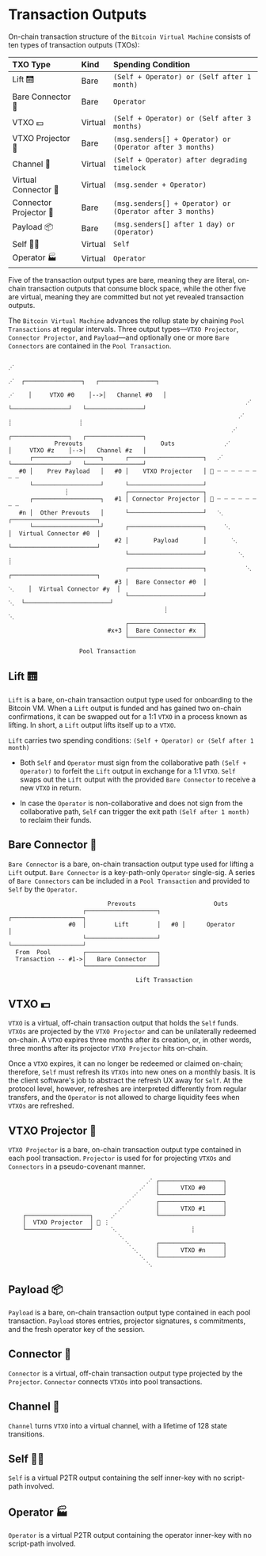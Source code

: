# Transaction Outputs
On-chain transaction structure of the `Bitcoin Virtual Machine` consists of ten types of transaction outputs (TXOs):

| TXO Type               | Kind    |  Spending Condition                                       |
|:-----------------------|:--------|:----------------------------------------------------------|
| Lift 🛗                | Bare    | `(Self + Operator) or (Self after 1 month)`               | 
| Bare Connector 🔌      | Bare    | `Operator`                                                |
| VTXO 💵                | Virtual | `(Self + Operator) or (Self after 3 months)`              |
| VTXO Projector 🎥      | Bare    | `(msg.senders[] + Operator) or (Operator after 3 months)` |
| Channel 👥             | Virtual | `(Self + Operator) after degrading timelock`              |
| Virtual Connector 🔌   | Virtual | `(msg.sender + Operator)`                                 |
| Connector Projector 🎥 | Bare    | `(msg.senders[] + Operator) or (Operator after 3 months)` |
| Payload 📦             | Bare    | `(msg.senders[] after 1 day) or (Operator)`               |
| Self 👨‍💻                | Virtual | `Self`                                                    |
| Operator 🏭            | Virtual | `Operator`                                                |

Five of the transaction output types are bare, meaning they are literal, on-chain transaction outputs that consume block space, while the other five are virtual, meaning they are committed but not yet revealed transaction outputs.

The `Bitcoin Virtual Machine` advances the rollup state by chaining `Pool Transactions` at regular intervals. Three output types—`VTXO Projector`, `Connector Projector`, and `Payload`—and optionally one or more `Bare Connectors` are contained in the `Pool Transaction`.

                                                                             ⋰
                                                                           ⋰  ┌────────────────┐   ┌────────────────┐
                                                                         ⋰    │     VTXO #0    │-->│   Channel #0   │ 
                                                                       ⋰      └────────────────┘   └────────────────┘
                                                                     ⋰                 ┊                   ┊
                                                                   ⋰          ┌────────────────┐   ┌────────────────┐
                 Prevouts                      Outs              ⋰            │     VTXO #z    │-->│   Channel #z   │ 
          ┌───────────────────┐      ┌─────────────────────┐   ⋰              └────────────────┘   └────────────────┘
       #0 │    Prev Payload   │   #0 │    VTXO Projector   │ 🎥 ┈ ┈ ┈ ┈ ┈ ┈ ┈ ┈      
          └───────────────────┘      └─────────────────────┘         
                    ┊                ┌─────────────────────┐                          
          ┌───────────────────┐   #1 │ Connector Projector │ 🎥 ┈ ┈ ┈ ┈ ┈ ┈ ┈ ┈            
       #n │  Other Prevouts   │      └─────────────────────┘   ⋱              ┌────────────────────────┐  
          └───────────────────┘      ┌─────────────────────┐     ⋱            │  Virtual Connector #0  │       
                                  #2 │       Payload       │       ⋱          └────────────────────────┘
                                     └─────────────────────┘         ⋱                     ┊
                                     ┌─────────────────────┐           ⋱      ┌────────────────────────┐   
                                  #3 │  Bare Connector #0  │             ⋱    │  Virtual Connector #y  │
                                     └─────────────────────┘               ⋱  └────────────────────────┘
                                                ┊                            ⋱
                                     ┌─────────────────────┐                  
                                #x+3 │  Bare Connector #x  │                    
                                     └─────────────────────┘                       
                          
                        Pool Transaction     

## Lift 🛗
`Lift` is a bare, on-chain transaction output type used for onboarding to the Bitcoin VM. When a `Lift` output is funded and has gained two on-chain confirmations, it can be swapped out for a 1:1 `VTXO` in a process known as lifting. In short, a `Lift` output lifts itself up to a `VTXO`.

`Lift` carries two  spending conditions:
`(Self + Operator) or (Self after 1 month)`

-   Both `Self` and `Operator` must sign from the collaborative path `(Self + Operator)` to forfeit the `Lift` output in exchange for a 1:1 `VTXO`. `Self` swaps out the `Lift` output with the provided `Bare Connector` to receive a new `VTXO` in return.
    
-   In case the `Operator` is non-collaborative and does not sign from the collaborative path, `Self` can trigger the exit path `(Self after 1 month)` to reclaim their funds.

## Bare Connector 🔌
`Bare Connector` is a bare, on-chain transaction output type used for lifting a `Lift` output. `Bare Connector` is a key-path-only `Operator` single-sig. A series of `Bare Connectors` can be included in a `Pool Transaction` and provided to `Self` by the `Operator`.
                                                            
                                                            
                                Prevouts                      Outs          
                         ┌────────────────────┐      ┌────────────────────┐ 
                     #0  │        Lift        │   #0 │      Operator      │
                         └────────────────────┘      └────────────────────┘                    
      From  Pool         ┌────────────────────┐
      Transaction -- #1->│   Bare Connector   │ 
                         └────────────────────┘    
      
                                        Lift Transaction 

## VTXO 💵
`VTXO` is a virtual, off-chain transaction output that holds the `Self` funds. `VTXOs` are projected by the `VTXO Projector` and can be unilaterally redeemed on-chain. A `VTXO` expires three months after its creation, or, in other words, three months after its projector `VTXO Projector` hits on-chain. 

Once a `VTXO` expires, it can no longer be redeemed or claimed on-chain; therefore, `Self` must refresh its `VTXOs` into new ones on a monthly basis. It is the client software's job to abstract the refresh UX away for `Self`. At the protocol level, however, refreshes are interpreted differently from regular transfers, and the `Operator` is not allowed to charge liquidity fees when `VTXOs` are refreshed.

## VTXO Projector 🎥
`VTXO Projector` is a bare, on-chain transaction output type contained in each pool transaction.  `Projector` is used for for projecting `VTXOs` and `Connectors` in a pseudo-covenant manner.
                                                      
                                           ⋰ ┌──────────────────┐
                                         ⋰   │      VTXO #0     │
                                       ⋰     └──────────────────┘
                                     ⋰       ┌──────────────────┐
                                   ⋰         │      VTXO #1     │
        ┌──────────────────┐     ⋰           └──────────────────┘
        │  VTXO Projector  │ 🎥 ⋮                        
        └──────────────────┘     ⋱                     ┊
                                   ⋱                
                                     ⋱       ┌──────────────────┐
                                       ⋱     │      VTXO #n     │
                                         ⋱   └──────────────────┘
                                           ⋱
                                                      
                  

## Payload 📦
`Payload` is a bare, on-chain transaction output type contained in each pool transaction.  `Payload` stores entries, projector signatures, s commitments, and the fresh operator key of the session.

## Connector 🔌
`Connector` is a virtual, off-chain transaction output type projected by the `Projector`.  `Connector` connects `VTXOs` into pool transactions.

## Channel 👥
`Channel` turns `VTXO` into a virtual channel, with a lifetime of 128 state transitions.

## Self 👨‍💻
`Self` is a virtual P2TR output containing the self inner-key with no script-path involved.

## Operator 🏭
`Operator` is a virtual P2TR output containing the operator inner-key with no script-path involved.